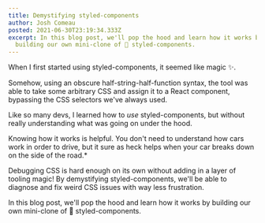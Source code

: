 ```yaml
---
title: Demystifying styled-components
author: Josh Comeau
posted: 2021-06-30T23:19:34.333Z
excerpt: In this blog post, we'll pop the hood and learn how it works by
  building our own mini-clone of 💅 styled-components.
---
```

<!--StartFragment-->

When I first started using styled-components, it seemed like magic ✨.

Somehow, using an obscure half-string-half-function syntax, the tool was able to take some arbitrary CSS and assign it to a React component, bypassing the CSS selectors we've always used.

Like so many devs, I learned how to *use* styled-components, but without really understanding what was going on under the hood.

Knowing how it works is helpful. You don't need to understand how cars work in order to drive, but it sure as heck helps when your car breaks down on the side of the road.*

Debugging CSS is hard enough on its own without adding in a layer of tooling magic! By demystifying styled-components, we'll be able to diagnose and fix weird CSS issues with way less frustration.

In this blog post, we'll pop the hood and learn how it works by building our own mini-clone of 💅 styled-components.

<!--EndFragment-->